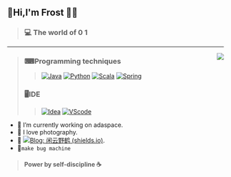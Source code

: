 ## 👋Hi,I'm Frost 👩‍🚀


> ### 💻 The world of 0 1
------
<img align="right" src="https://github-readme-stats.vercel.app/api?username=Frost713&show_icons=true&icon_color=805AD5&text_color=718096&bg_color=ffffff&hide_title=true" />

>
> ###  ⌨Programming techniques
> >  [![Java](https://img.shields.io/badge/-Java-blue?style=flat&logo=java&logoColor=white)](https://mirrors.tuna.tsinghua.edu.cn/AdoptOpenJDK/) [![Python](https://img.shields.io/badge/-Python-black?style=flat&logo=Python&logoColor=white)](https://www.python.org/) [![Scala](https://img.shields.io/badge/-Scala-red?style=flat&logo=Scala&logoColor=white)](https://www.scala-lang.org/) [![Spring](https://img.shields.io/badge/-Spring-g?style=flat&logo=Spring&logoColor=white)](https://spring.io/)
>
> ###  🖥IDE
>> [![Idea](https://img.shields.io/badge/IDE-Idea-brightgreen)](https://www.jetbrains.com/idea/) [![VScode](https://img.shields.io/badge/IDE-VScode-blue)](https://code.visualstudio.com/)

- 🔭 I’m currently working on adaspace.
- 📸 I love photography.
- 📝 [![Blog: 闲云野鹤 (shields.io)](https://img.shields.io/badge/Blog-闲云野鹤-%23972D43)](https://blog.frost-s.com/). 
- 🤪```make bug machine```
> #### Power by self-discipline ☕

<!--
  **Frost713/Frost713** is a ✨ _special_ ✨ repository because its `README.md` (this file) appears on your GitHub profile.

Here are some ideas to get you started:

- 
- 🌱 I’m currently learning ...
- 👯 I’m looking to collaborate on ...
- 🤔 I’m looking for help with ...
- 💬 Ask me about ...
- 📫 How to reach me: ...
- 😄 Pronouns: ...
- ⚡ Fun fact: ...
  -->